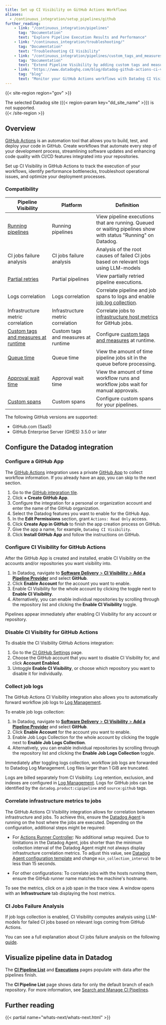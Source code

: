 ```yaml
---
title: Set up CI Visibility on GitHub Actions Workflows
aliases:
  - /continuous_integration/setup_pipelines/github
further_reading:
    - link: "/continuous_integration/pipelines"
      tag: "Documentation"
      text: "Explore Pipeline Execution Results and Performance"
    - link: "/continuous_integration/troubleshooting/"
      tag: "Documentation"
      text: "Troubleshooting CI Visibility"
    - link: "/continuous_integration/pipelines/custom_tags_and_measures/"
      tag: "Documentation"
      text: "Extend Pipeline Visibility by adding custom tags and measures"
    - link: "https://www.datadoghq.com/blog/datadog-github-actions-ci-visibility/"
      tag: "blog"
      text: "Monitor your GitHub Actions workflows with Datadog CI Visibility"
---
```


{{< site-region region="gov" >}}
<div class="alert alert-warning">The selected Datadog site ({{< region-param key="dd_site_name" >}}) is not supported.</div>
{{< /site-region >}}

## Overview

[GitHub Actions][1] is an automation tool that allows you to build, test, and deploy your code in GitHub. Create workflows that automate every step of your development process, streamlining software updates and enhancing code quality with CI/CD features integrated into your repositories.

Set up CI Visibility in GitHub Actions to track the execution of your workflows, identify performance bottlenecks, troubleshoot operational issues, and optimize your deployment processes.

### Compatibility

| Pipeline Visibility | Platform | Definition |
|---|---|---|
| [Running pipelines][2] | Running pipelines | View pipeline executions that are running. Queued or waiting pipelines show with status "Running" on Datadog. |
| CI jobs failure analysis | CI jobs failure analysis | Analysis of the root causes of failed CI jobs based on relevant logs using LLM-models|
| [Partial retries][3] | Partial pipelines | View partially retried pipeline executions. |
| Logs correlation | Logs correlation | Correlate pipeline and job spans to logs and enable [job log collection](#collect-job-logs). |
| Infrastructure metric correlation | Infrastructure metric correlation | Correlate jobs to [infrastructure host metrics][4] for GitHub jobs. |
| [Custom tags][5] [and measures at runtime][6] | Custom tags and measures at runtime | Configure [custom tags and measures][7] at runtime. |
| [Queue time][8] | Queue time | View the amount of time pipeline jobs sit in the queue before processing. |
| [Approval wait time][9] | Approval wait time | View the amount of time workflow runs and workflow jobs wait for manual approvals. |
| [Custom spans][10] | Custom spans | Configure custom spans for your pipelines. |


The following GitHub versions are supported:

- GitHub.com (SaaS)
- GitHub Enterprise Server (GHES) 3.5.0 or later

## Configure the Datadog integration

### Configure a GitHub App

The [GitHub Actions][1] integration uses a private [GitHub App][11] to collect workflow information. If you already have an app, you can skip to the next section.

1. Go to the [GitHub integration tile][12].
2. Click **+ Create GitHub App**.
3. Configure the integration for a personal or organization account and enter the name of the GitHub organization.
3. Select the Datadog features you want to enable for the GitHub App.
4. In the **Edit Permissions** section, grant `Actions: Read Only` access.
5. Click **Create App in GitHub** to finish the app creation process on GitHub.
6. Give the app a name, for example, `Datadog CI Visibility`.
7. Click **Install GitHub App** and follow the instructions on GitHub.

### Configure CI Visibility for GitHub Actions

After the GitHub App is created and installed, enable CI Visibility on the accounts and/or repositories you want visibility into.

1. In Datadog, navigate to [**Software Delivery** > **CI Visibility** > **Add a Pipeline Provider**][13] and select **GitHub**.
2. Click **Enable Account** for the account you want to enable.
3. Enable CI Visibility for the whole account by clicking the toggle next to **Enable CI Visibility**.
4. Alternatively, you can enable individual repositories by scrolling through the repository list and clicking the **Enable CI Visibility** toggle.

Pipelines appear immediately after enabling CI Visibility for any account or repository.

### Disable CI Visiblity for GitHub Actions

To disable the CI Visibility GitHub Actions integration:

1. Go to the [CI GitHub Settings][14] page.
2. Choose the GitHub account that you want to disable CI Visibility for, and click **Account Enabled**.
3. Untoggle **Enable CI Visibility**, or choose which repository you want to disable it for individually.

### Collect job logs

The GitHub Actions CI Visibility integration also allows you to automatically forward workflow job logs to [Log Management][15].

To enable job logs collection:

1. In Datadog, navigate to [**Software Delivery** > **CI Visibility** > **Add a Pipeline Provider**][13] and select **GitHub**.
2. Click **Enable Account** for the account you want to enable.
3. Enable Job Logs Collection for the whole account by clicking the toggle next to **Enable Job Logs Collection**.
4. Alternatively, you can enable individual repositories by scrolling through the repository list and clicking the **Enable Job Logs Collection** toggle.

Immediately after toggling logs collection, workflow job logs are forwarded to Datadog Log Management. Log files larger than 1 GiB are truncated.

Logs are billed separately from CI Visibility. Log retention, exclusion, and indexes are configured in [Log Management][16]. Logs for GitHub jobs can be identified by the `datadog.product:cipipeline` and `source:github` tags.

### Correlate infrastructure metrics to jobs

The GitHub Actions CI Visibility integration allows for correlation between infrastructure and jobs. To achieve this, ensure the [Datadog Agent][20] is running on the host where the jobs are executed. Depending on the configuration, additional steps might be required:

- For [Actions Runner Controller][21]: No additional setup required. Due to limitations in the Datadog Agent, jobs shorter than the minimum collection interval of the Datadog Agent might not always display infrastructure correlation metrics. To adjust this value, see [Datadog Agent configuration template][22] and change `min_collection_interval` to be less than 15 seconds.

- For other configurations: To correlate jobs with the hosts running them, ensure the GitHub runner name matches the machine's hostname.

To see the metrics, click on a job span in the trace view. A window opens with an **Infrastructure** tab displaying the host metrics.

### CI Jobs Failure Analysis

If job logs collection is enabled, CI Visibility computes analysis using LLM-models for failed CI jobs based on relevant logs coming from GitHub Actions.

You can see a full explanation about CI jobs failure analysis on the following [guide][23].

## Visualize pipeline data in Datadog

The [**CI Pipeline List**][17] and [**Executions**][18] pages populate with data after the pipelines finish.

The **CI Pipeline List** page shows data for only the default branch of each repository. For more information, see [Search and Manage CI Pipelines][19].

## Further reading

{{< partial name="whats-next/whats-next.html" >}}

[1]: https://docs.github.com/actions
[2]: /glossary/#running-pipeline
[3]: /glossary/#partial-retry
[4]: /continuous_integration/pipelines/github/#correlate-infrastructure-metrics-to-jobs
[5]: /glossary/#custom-tag
[6]: /glossary/#measure
[7]: /continuous_integration/pipelines/custom_tags_and_measures/?tab=linux
[8]: /glossary/#queue-time
[9]: /glossary/#approval-wait-time
[10]: /glossary/#custom-span
[11]: https://docs.github.com/developers/apps/getting-started-with-apps/about-apps
[12]: https://app.datadoghq.com/integrations/github/
[13]: https://app.datadoghq.com/ci/setup/pipeline?provider=github
[14]: https://app.datadoghq.com/ci/settings/provider
[15]: /logs/
[16]: /logs/guide/best-practices-for-log-management/
[17]: https://app.datadoghq.com/ci/pipelines
[18]: https://app.datadoghq.com/ci/pipeline-executions
[19]: /continuous_integration/search/#search-for-pipelines
[20]: /agent
[21]: https://github.com/actions/actions-runner-controller
[22]: https://github.com/DataDog/datadog-agent/blob/main/pkg/config/config_template.yaml
[23]: /continuous_integration/guides/use_ai_generated_errors/

